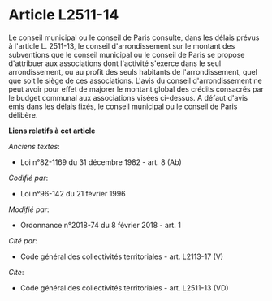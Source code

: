 # Article L2511-14

Le conseil municipal ou le conseil de Paris consulte, dans les délais prévus à l'article L. 2511-13, le conseil
d'arrondissement sur le montant des subventions que le conseil municipal ou le conseil de Paris se propose d'attribuer aux
associations dont l'activité s'exerce dans le seul arrondissement, ou au profit des seuls habitants de l'arrondissement, quel
que soit le siège de ces associations. L'avis du conseil d'arrondissement ne peut avoir pour effet de majorer le montant
global des crédits consacrés par le budget communal aux associations visées ci-dessus. A défaut d'avis émis dans les délais
fixés, le conseil municipal ou le conseil de Paris délibère.

**Liens relatifs à cet article**

_Anciens textes_:

  - Loi n°82-1169 du 31 décembre 1982 - art. 8 (Ab)

_Codifié par_:

  - Loi n°96-142 du 21 février 1996

_Modifié par_:

  - Ordonnance n°2018-74 du 8 février 2018 - art. 1

_Cité par_:

  - Code général des collectivités territoriales - art. L2113-17 (V)

_Cite_:

  - Code général des collectivités territoriales - art. L2511-13 (VD)
